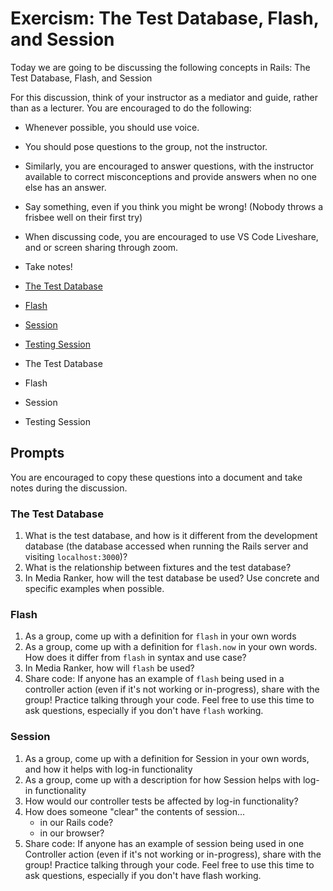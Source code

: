 # Exercism: The Test Database, Flash, and Session

Today we are going to be discussing the following concepts in Rails: The Test Database, Flash, and Session

For this discussion, think of your instructor as a mediator and guide, rather than as a lecturer. You are encouraged to do the following:

* Whenever possible, you should use voice.
* You should pose questions to the group, not the instructor.
* Similarly, you are encouraged to answer questions, with the instructor available to correct misconceptions and provide answers when no one else has an answer.
* Say something, even if you think you might be wrong! (Nobody throws a frisbee well on their first try)
* When discussing code, you are encouraged to use VS Code Liveshare, and or screen sharing through zoom.
* Take notes!

* [The Test Database](https://github.com/Ada-Developers-Academy/textbook-curriculum/blob/master/08-rails/test-the-test-database.md)
* [Flash](https://github.com/Ada-Developers-Academy/textbook-curriculum/blob/master/09-intermediate-rails/flash.md)
* [Session](https://github.com/Ada-Developers-Academy/textbook-curriculum/blob/master/09-intermediate-rails/session.md)
* [Testing Session](https://github.com/Ada-Developers-Academy/textbook-curriculum/blob/master/09-intermediate-rails/testing-session.md)
* The Test Database
* Flash
* Session
* Testing Session

## Prompts
You are encouraged to copy these questions into a document and take notes during the discussion.

### The Test Database

1. What is the test database, and how is it different from the development database (the database accessed when running the Rails server and visiting `localhost:3000`)?
1. What is the relationship between fixtures and the test database?
1. In Media Ranker, how will the test database be used? Use concrete and specific examples when possible.

### Flash

1. As a group, come up with a definition for `flash` in your own words
1. As a group, come up with a definition for `flash.now` in your own words. How does it differ from `flash` in syntax and use case?
1. In Media Ranker, how will `flash` be used?
1. Share code: If anyone has an example of `flash` being used in a controller action (even if it's not working or in-progress), share with the group! Practice talking through your code. Feel free to use this time to ask questions, especially if you don't have `flash` working.

### Session

1. As a group, come up with a definition for Session in your own words, and how it helps with log-in functionality
1. As a group, come up with a description for how Session helps with log-in functionality
1. How would our controller tests be affected by log-in functionality?
1. How does someone "clear" the contents of session...
    - in our Rails code?
    - in our browser?
1. Share code: If anyone has an example of session being used in one Controller action (even if it's not working or in-progress), share with the group! Practice talking through your code. Feel free to use this time to ask questions, especially if you don't have flash working.
